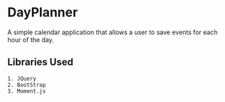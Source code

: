 # DayPlanner

A simple calendar application that allows a user to save events for each hour of the day.

## Libraries Used

    1. JQuery
    2. BootStrap
    3. Moment.js
    